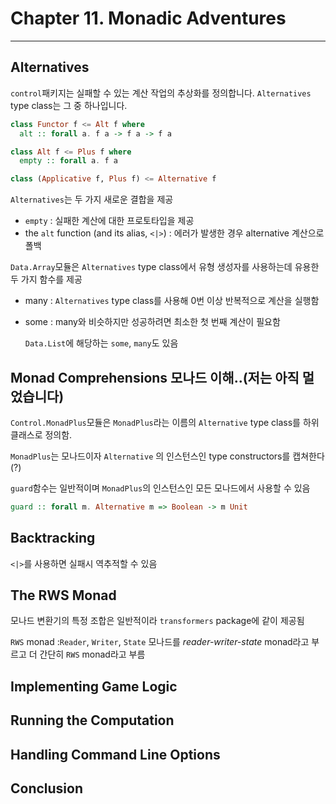 # Chapter 11. Monadic Adventures

---

## Alternatives

`control`패키지는 실패할 수 있는 계산 작업의 추상화를 정의합니다. `Alternatives` type class는 그 중 하나입니다.

```haskell
class Functor f <= Alt f where
  alt :: forall a. f a -> f a -> f a

class Alt f <= Plus f where
  empty :: forall a. f a

class (Applicative f, Plus f) <= Alternative f
```

`Alternatives`는 두 가지 새로운 결합을 제공

- `empty` : 실패한 계산에 대한 프로토타입을 제공
- the `alt` function (and its alias, `<|>`) : 에러가 발생한 경우 alternative 계산으로 폴백

`Data.Array`모듈은 `Alternatives` type class에서 유형 생성자를 사용하는데 유용한 두 가지 함수를 제공

- many : `Alternatives` type class를 사용해 0번 이상 반복적으로 계산을 실행함
- some : many와 비슷하지만 성공하려면 최소한 첫 번째 계산이 필요함

  `Data.List`에 해당하는 `some`, `many`도 있음

## Monad Comprehensions 모나드 이해..(저는 아직 멀었습니다)

`Control.MonadPlus`모듈은 `MonadPlus`라는 이름의 `Alternative` type class를 하위 클래스로 정의함.

`MonadPlus`는 모나드이자 `Alternative` 의 인스턴스인 type constructors를 캡쳐한다(?)

`guard`함수는 일반적이며 `MonadPlus`의 인스턴스인 모든 모나드에서 사용할 수 있음

```haskell
guard :: forall m. Alternative m => Boolean -> m Unit
```

## Backtracking

`<|>`를 사용하면 실패시 역추적할 수 있음

## The RWS Monad

모나드 변환기의 특정 조합은 일반적이라 `transformers` package에 같이 제공됨

`RWS` monad :`Reader`, `Writer`, `State` 모나드를 _reader-writer-state_ monad라고 부르고 더 간단히 `RWS` monad라고 부름

## Implementing Game Logic

## Running the Computation

## Handling Command Line Options

## Conclusion
